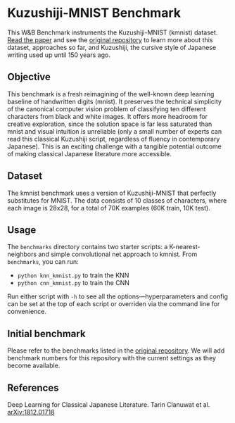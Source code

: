 # Kuzushiji-MNIST Benchmark

This W&B Benchmark instruments the Kuzushiji-MNIST (kmnist) dataset. [Read the paper](https://arxiv.org/abs/1812.01718) and see
the [original repository](https://github.com/rois-codh/kmnist) to learn more about this dataset, approaches so far, and Kuzushiji, the cursive style of Japanese writing used up until 150 years ago.

## Objective

This benchmark is a fresh reimagining of the well-known deep learning baseline of handwritten digits (mnist). It preserves the technical simplicity of the canonical computer vision problem of classifying ten different characters from black and white images. It offers more headroom for creative exploration, since the solution space is far less saturated than mnist and visual intuition is unreliable (only a small number of experts can read this classical Kuzushiji script, regardless of fluency in contemporary Japanese). This is an exciting challenge with a tangible potential outcome of making classical Japanese literature more accessible.

## Dataset

The kmnist benchmark uses a version of Kuzushiji-MNIST that perfectly substitutes for MNIST. The data consists of 10 classes of characters, where each image is 28x28, for a total of 70K examples (60K train, 10K test).

## Usage

The ``benchmarks`` directory contains two starter scripts: a K-nearest-neighbors and simple convolutional net approach to kmnist. From ``benchmarks``, you can run:
* ``python knn_kmnist.py`` to train the KNN
* ``python cnn_kmnist.py`` to train the CNN

Run either script with ``-h`` to see all the options&mdash;hyperparameters and config can be set at the top of each script or overriden via the command line for convenience.

## Initial benchmark

Please refer to the benchmarks listed in the [original repository](https://github.com/rois-codh/kmnist). We will add benchmark numbers for this repository with the current settings as they become available.

## References

Deep Learning for Classical Japanese Literature. Tarin Clanuwat et al. [arXiv:1812.01718](https://arxiv.org/abs/1812.01718)
